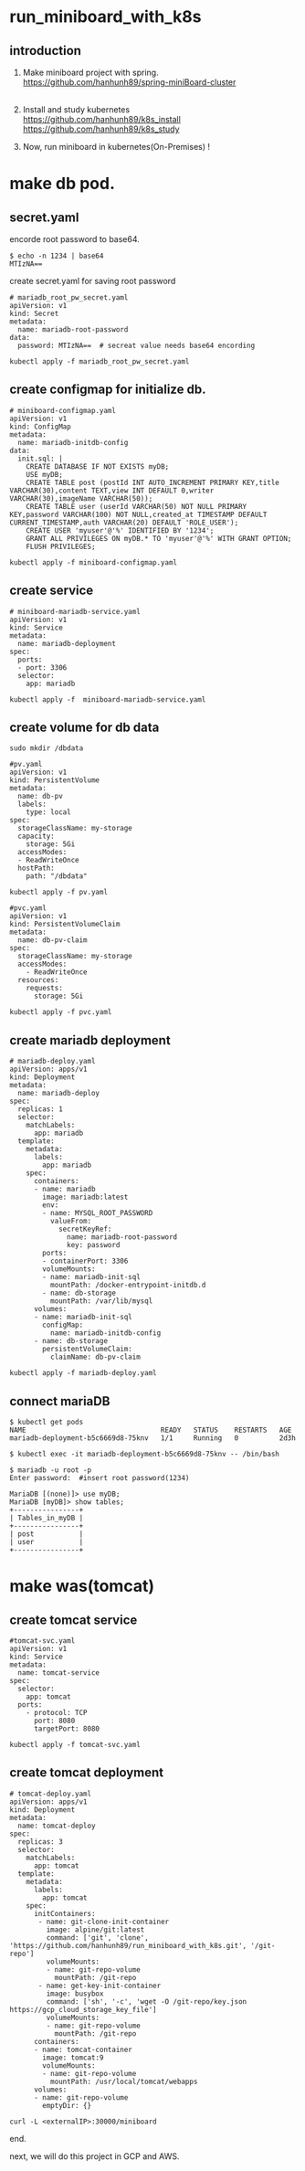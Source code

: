 # run_miniboard_with_k8s

## introduction

1. Make miniboard project with spring.<br>
https://github.com/hanhunh89/spring-miniBoard-cluster<br><br>

2. Install and study kubernetes<br>
https://github.com/hanhunh89/k8s_install <br>
https://github.com/hanhunh89/k8s_study <br>

3. Now, run miniboard in kubernetes(On-Premises)  ! 


# make db pod. 

## secret.yaml
encorde root password to base64.<br>
```
$ echo -n 1234 | base64
MTIzNA==
```
create secret.yaml for saving root password
```
# mariadb_root_pw_secret.yaml
apiVersion: v1
kind: Secret
metadata:
  name: mariadb-root-password
data:
  password: MTIzNA==  # secreat value needs base64 encording
```
```
kubectl apply -f mariadb_root_pw_secret.yaml 
```
## create configmap for initialize db.
```
# miniboard-configmap.yaml
apiVersion: v1
kind: ConfigMap
metadata:
  name: mariadb-initdb-config
data:
  init.sql: |
    CREATE DATABASE IF NOT EXISTS myDB;   
    USE myDB;		
    CREATE TABLE post (postId INT AUTO_INCREMENT PRIMARY KEY,title VARCHAR(30),content TEXT,view INT DEFAULT 0,writer VARCHAR(30),imageName VARCHAR(50));
    CREATE TABLE user (userId VARCHAR(50) NOT NULL PRIMARY KEY,password VARCHAR(100) NOT NULL,created_at TIMESTAMP DEFAULT CURRENT_TIMESTAMP,auth VARCHAR(20) DEFAULT 'ROLE_USER');
    CREATE USER 'myuser'@'%' IDENTIFIED BY '1234'; 
    GRANT ALL PRIVILEGES ON myDB.* TO 'myuser'@'%' WITH GRANT OPTION; 	
    FLUSH PRIVILEGES;
```
```
kubectl apply -f miniboard-configmap.yaml
```

## create service
```
# miniboard-mariadb-service.yaml
apiVersion: v1
kind: Service
metadata:
  name: mariadb-deployment
spec:
  ports:
  - port: 3306
  selector:
    app: mariadb
```
```
kubectl apply -f  miniboard-mariadb-service.yaml
```

## create volume for db data
```
sudo mkdir /dbdata
```
```
#pv.yaml
apiVersion: v1
kind: PersistentVolume
metadata:
  name: db-pv
  labels:
    type: local
spec:
  storageClassName: my-storage
  capacity:
    storage: 5Gi
  accessModes:
  - ReadWriteOnce
  hostPath:
    path: "/dbdata" 
```
```
kubectl apply -f pv.yaml
```
```
#pvc.yaml
apiVersion: v1
kind: PersistentVolumeClaim
metadata:
  name: db-pv-claim
spec:
  storageClassName: my-storage
  accessModes:
    - ReadWriteOnce
  resources:
    requests:
      storage: 5Gi
```
```
kubectl apply -f pvc.yaml
```

## create mariadb deployment
```
# mariadb-deploy.yaml
apiVersion: apps/v1
kind: Deployment
metadata:
  name: mariadb-deploy
spec:
  replicas: 1
  selector:
    matchLabels:
      app: mariadb
  template:
    metadata:
      labels:
        app: mariadb
    spec:
      containers:
      - name: mariadb
        image: mariadb:latest
        env:
        - name: MYSQL_ROOT_PASSWORD
          valueFrom:
            secretKeyRef:
              name: mariadb-root-password
              key: password
        ports:
        - containerPort: 3306
        volumeMounts:
        - name: mariadb-init-sql
          mountPath: /docker-entrypoint-initdb.d 
        - name: db-storage
          mountPath: /var/lib/mysql
      volumes:
      - name: mariadb-init-sql
        configMap:
          name: mariadb-initdb-config
      - name: db-storage
        persistentVolumeClaim:
          claimName: db-pv-claim
```
```
kubectl apply -f mariadb-deploy.yaml
```

## connect mariaDB
```
$ kubectl get pods
NAME                                 READY   STATUS    RESTARTS   AGE
mariadb-deployment-b5c6669d8-75knv   1/1     Running   0          2d3h

$ kubectl exec -it mariadb-deployment-b5c6669d8-75knv -- /bin/bash

$ mariadb -u root -p 
Enter password:  #insert root password(1234)

MariaDB [(none)]> use myDB;
MariaDB [myDB]> show tables;
+----------------+
| Tables_in_myDB |
+----------------+
| post           |
| user           |
+----------------+
```

# make was(tomcat) 
## create tomcat service
```
#tomcat-svc.yaml
apiVersion: v1
kind: Service
metadata:
  name: tomcat-service
spec:
  selector:
    app: tomcat
  ports:
    - protocol: TCP
      port: 8080
      targetPort: 8080
```
```
kubectl apply -f tomcat-svc.yaml
```

## create tomcat deployment
```
# tomcat-deploy.yaml
apiVersion: apps/v1
kind: Deployment
metadata:
  name: tomcat-deploy
spec:
  replicas: 3
  selector:
    matchLabels:
      app: tomcat
  template:
    metadata:
      labels:
        app: tomcat
    spec:
      initContainers:
       - name: git-clone-init-container
         image: alpine/git:latest
         command: ['git', 'clone', 'https://github.com/hanhunh89/run_miniboard_with_k8s.git', '/git-repo']
         volumeMounts:
         - name: git-repo-volume
           mountPath: /git-repo
       - name: get-key-init-container
         image: busybox
         command: ['sh', '-c', 'wget -O /git-repo/key.json https://gcp_cloud_storage_key_file']
         volumeMounts:
         - name: git-repo-volume
           mountPath: /git-repo
      containers:
      - name: tomcat-container
        image: tomcat:9
        volumeMounts:
        - name: git-repo-volume
          mountPath: /usr/local/tomcat/webapps
      volumes:
      - name: git-repo-volume
        emptyDir: {}
```
```
curl -L <externalIP>:30000/miniboard
```
end. <br>

next, we will do this project in GCP and AWS. 
